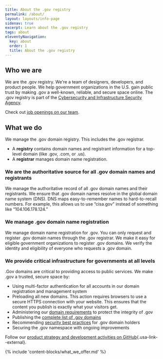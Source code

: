 ```yaml
---
title: About the .gov registry
permalink: /about/
layout: layouts/info-page
sidenav: true
excerpt: Learn about the .gov registry
tags: about
eleventyNavigation:
  key: about
  order: 1
  title: About the .gov registry
---
```

  

## Who we are

We are the .gov registry. We're a team of designers, developers, and product people. We help government organizations in the U.S. gain public trust by making .gov a well-known, reliable, and secure space online. The .gov registry is part of the [Cybersecurity and Infrastructure Security Agency](https://www.cisa.gov/). 

Check out [job openings on our team](jobs).

## What we do

We manage the .gov domain registry. This includes the .gov registrar.

- A **registry** contains domain names and registrant information for a top-level domain (like .gov, .com, or .us).
- A **registrar** manages domain name registration.

### We are the authoritative source for all .gov domain names and registrants

We manage the authoritative record of all .gov domain names and their registrants. We ensure that .gov domain names resolve in the global domain name system (DNS). DNS maps easy-to-remember names to hard-to-recall numbers. For example, this allows us to use “cisa.gov” instead of something like “104.106.178.124.”

### We manage .gov domain name registration

We manage domain name registration for .gov. You can only request and register .gov domain names through the .gov registrar. We make it easy for eligible government organizations to register .gov domains. We verify the identity and eligibility of everyone who requests a .gov domain.

### We provide critical infrastructure for governments at all levels

.Gov domains are critical to providing access to public services. We make .gov a trusted, secure space by:

- Using multi-factor authentication for all accounts in our domain registration and management system
- Preloading all new domains. This action requires browsers to use a secure HTTPS connection with your website. This ensures that the content you publish is exactly what your visitors get.
- Administering our [domain requirements](../domains/requirements) to protect the integrity of .gov
- Publishing the [complete list of .gov domains](data)
- Recommending [security best practices](../domains/security/) for .gov domain holders
- Securing the .gov namespace with ongoing improvements

Follow our [product strategy and development activities on GitHub](https://github.com/cisagov/getgov/tree/main/docs/product){.usa-link--external}.

{% include 'content-blocks/what_we_offer.md' %}
